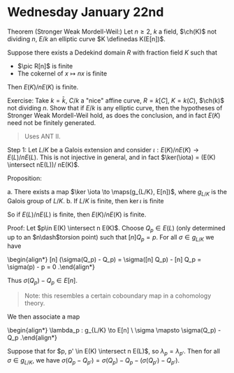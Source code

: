# Wednesday January 22nd

Theorem (Stronger Weak Mordell-Weil:)
Let $n\geq 2$, $k$ a field, $\ch(K)$ not dividing $n$, $E/k$ an elliptic curve $K \definedas K(E[n])$.

Suppose there exists a Dedekind domain $R$ with fraction field $K$ such that

- $\pic R[n]$ is finite
- The cokernel of $x\mapsto nx$ is finite

Then $E(K)/ n E(K)$ is finite.

Exercise:
Take $k = \bar k$, $C/k$ a "nice" affine curve, $R = k[C]$, $K = k(C)$, $\ch(k)$ not dividing $n$.
Show that if $E/k$ is any elliptic curve, then the hypotheses of Stronger Weak Mordell-Weil hold, as does the conclusion, and in fact $E(K)$ need not be finitely generated.

> Uses ANT II.

Step 1:
Let $L/K$ be a Galois extension and consider $\iota: E(K)/n E(K) \to E(L)/ n E(L)$.
This is not injective in general, and in fact $\ker(\iota) = (E(K) \intersect nE(L))/ nE(K)$.

Proposition:

a. There exists a map $\ker \iota \to \maps(g_{L/K}, E[n])$, where $g_{L/K}$ is the Galois group of $L/K$.
b. If $L/K$ is finite, then $\ker \iota$ is finite
  
So if $E(L) / nE(L)$ is finite, then $E(K) / nE(K)$ is finite.

Proof:
Let $p\in E(K) \intersect n E(K)$.
Choose $Q_p \in E(L)$ (only determined up to an $n\dash$torsion point) such that $[n] Q_p = p$.
For all $\sigma \in g_{L/K}$ we have 

\begin{align*}
[n] (\sigma(Q_p) - Q_p) = \sigma([n] Q_p) - [n] Q_p = \sigma(p) - p = 0
.\end{align*}

Thus $\sigma(Q_p) - Q_p \in E[n]$.

> Note: this resembles a certain coboundary map in a cohomology theory.

We then associate a map

\begin{align*}
\lambda_p : g_{L/K} \to E[n] \\
\sigma \mapsto \sigma(Q_p) - Q_p
.\end{align*}

Suppose that for $p, p' \in E(K) \intersect n E(L)$, so $\lambda_p = \lambda_{p'}$.
Then for all $\sigma \in g_{L/K}$, we have $\sigma(Q_p - Q_{p'}) = \sigma(Q_p) - Q_p - (\sigma(Q_{p'}) - Q_{p'} )$.
